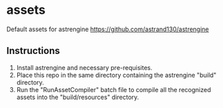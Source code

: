 # assets
 Default assets for astrengine
 https://github.com/astrand130/astrengine

## Instructions
1. Install astrengine and necessary pre-requisites.
2. Place this repo in the same directory containing the astrengine "build" directory.
3. Run the "RunAssetCompiler" batch file to compile all the recognized assets into the "build/resources" directory.
